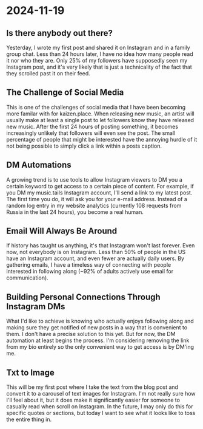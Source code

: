 # 2024-11-19

## Is there anybody out there?

Yesterday, I wrote my first post and shared it on Instagram and in a family group chat. Less than 24 hours later, I have no idea how many people read it nor who they are. Only 25% of my followers have supposedly seen my Instagram post, and it's very likely that is just a technicality of the fact that they scrolled past it on their feed.

## The Challenge of Social Media

This is one of the challenges of social media that I have been becoming more familar with for kaizen.place. When releasing new music, an artist will usually make at least a single post to let followers know they have released new music. After the first 24 hours of posting something, it becomes increasingly unlikely that followers will even see the post. The small percentage of people that might be interested have the annoying hurdle of it not being possible to simply click a link within a posts caption.

## DM Automations

A growing trend is to use tools to allow Instagram viewers to DM you a certain keyword to get access to a certain piece of content. For example, if you DM my music.tails Instagram account, I'll send a link to my latest post. The first time you do, it will ask you for your e-mail address. Instead of a random log entry in my website analytics (currently 108 requests from Russia in the last 24 hours), you become a real human.

## Email Will Always Be Around

If history has taught us anything, it's that Instagram won't last forever. Even now, not everybody is on Instagram. Less than 50% of people in the US have an Instagram account, and even fewer are actually daily users. By gathering emails, I have a timeless way of connecting with people interested in following along (~92% of adults actively use email for communication).

## Building Personal Connections Through Instagram DMs

What I'd like to achieve is knowing who actually enjoys following along and making sure they get notified of new posts in a way that is convenient to them. I don't have a precise solution to this yet. But for now, the DM automation at least begins the process. I'm considering removing the link from my bio entirely so the only convenient way to get access is by DM'ing me.

## Txt to Image

This will be my first post where I take the text from the blog post and convert it to a carousel of text images for Instagram. I'm not really sure how I'll feel about it, but it does make it significantly easier for someone to casually read when scroll on Instagram. In the future, I may only do this for specific quotes or sections, but today I want to see what it looks like to toss the entire thing in.
